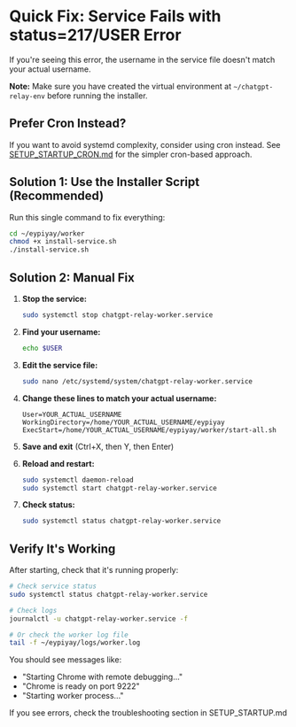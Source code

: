 # Quick Fix: Service Fails with status=217/USER Error

If you're seeing this error, the username in the service file doesn't match your actual username.

**Note:** Make sure you have created the virtual environment at `~/chatgpt-relay-env` before running the installer.

## Prefer Cron Instead?

If you want to avoid systemd complexity, consider using cron instead. See [SETUP_STARTUP_CRON.md](SETUP_STARTUP_CRON.md) for the simpler cron-based approach.

## Solution 1: Use the Installer Script (Recommended)

Run this single command to fix everything:

```bash
cd ~/eypiyay/worker
chmod +x install-service.sh
./install-service.sh
```

## Solution 2: Manual Fix

1. **Stop the service:**
   ```bash
   sudo systemctl stop chatgpt-relay-worker.service
   ```

2. **Find your username:**
   ```bash
   echo $USER
   ```

3. **Edit the service file:**
   ```bash
   sudo nano /etc/systemd/system/chatgpt-relay-worker.service
   ```

4. **Change these lines to match your actual username:**
   ```
   User=YOUR_ACTUAL_USERNAME
   WorkingDirectory=/home/YOUR_ACTUAL_USERNAME/eypiyay
   ExecStart=/home/YOUR_ACTUAL_USERNAME/eypiyay/worker/start-all.sh
   ```

5. **Save and exit** (Ctrl+X, then Y, then Enter)

6. **Reload and restart:**
   ```bash
   sudo systemctl daemon-reload
   sudo systemctl start chatgpt-relay-worker.service
   ```

7. **Check status:**
   ```bash
   sudo systemctl status chatgpt-relay-worker.service
   ```

## Verify It's Working

After starting, check that it's running properly:

```bash
# Check service status
sudo systemctl status chatgpt-relay-worker.service

# Check logs
journalctl -u chatgpt-relay-worker.service -f

# Or check the worker log file
tail -f ~/eypiyay/logs/worker.log
```

You should see messages like:
- "Starting Chrome with remote debugging..."
- "Chrome is ready on port 9222"
- "Starting worker process..."

If you see errors, check the troubleshooting section in SETUP_STARTUP.md

